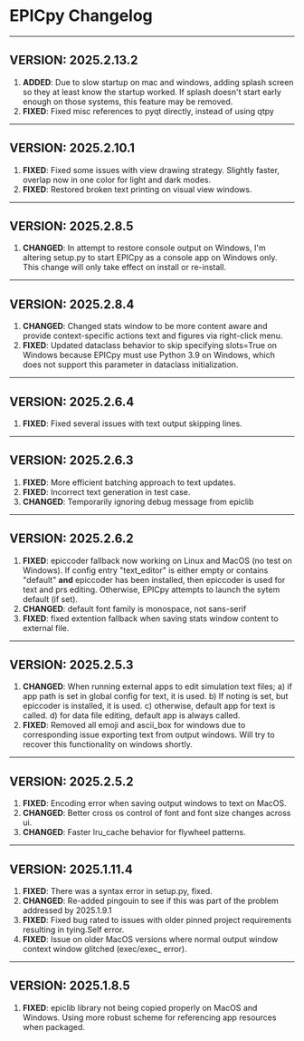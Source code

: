 
# EPICpy Changelog

---

## VERSION: 2025.2.13.2

1. **ADDED**: Due to slow startup on mac and windows, adding splash screen so they at least know the startup worked. If splash doesn't start early enough on those systems, this feature may be removed.
2. **FIXED**: Fixed misc references to pyqt directly, instead of using qtpy

---

## VERSION: 2025.2.10.1

1. **FIXED**: Fixed some issues with view drawing strategy. Slightly faster, overlap now in one color for light and dark modes.
2. **FIXED**: Restored broken text printing on visual view windows.

---

## VERSION: 2025.2.8.5

1. **CHANGED**: In attempt to restore console output on Windows, I'm altering setup.py to start EPICpy as a console app on Windows only. This change will only take effect on install or re-install.

---

## VERSION: 2025.2.8.4

1. **CHANGED**: Changed stats window to be more content aware and provide context-specific actions text and figures via right-click menu.
2. **FIXED**: Updated dataclass behavior to skip specifying slots=True on Windows because EPICpy must use Python 3.9 on Windows, which does not support this parameter in dataclass initialization.

---

## VERSION: 2025.2.6.4

1. **FIXED**: Fixed several issues with text output skipping lines.

---

## VERSION: 2025.2.6.3

1. **FIXED**: More efficient batching approach to text updates.
2. **FIXED**: Incorrect text generation in test case.
3. **CHANGED**: Temporarily ignoring debug message from epiclib

---

## VERSION: 2025.2.6.2

1. **FIXED**: epiccoder fallback now working on Linux and MacOS (no test on Windows). If config entry "text_editor" is either empty or contains "default" __and__ epiccoder has been installed, then epiccoder is used for text and prs editing. Otherwise, EPICpy attempts to launch the sytem default (if set).
2. **CHANGED**: default font family is monospace, not sans-serif
3. **FIXED**: fixed extention fallback when saving stats window content to external file.
---

## VERSION: 2025.2.5.3

1. **CHANGED**: When running external apps to edit simulation text files; a) if app path is set  in global config for text, it is used. b) If noting is set, but epiccoder is installed, it is used. c) otherwise, default app for text is called. d) for data file editing, default app is always called.
2. **FIXED**: Removed all emoji and ascii_box for windows due to corresponding issue exporting text from output windows. Will try to recover this functionality on windows shortly.

---

## VERSION: 2025.2.5.2

1. **FIXED**: Encoding error when saving output windows to text on MacOS.
2. **CHANGED**: Better cross os control of font and font size changes across ui. 
3. **CHANGED**: Faster lru_cache behavior for flywheel patterns.

---

## VERSION: 2025.1.11.4

1. **FIXED**: There was a syntax error in setup.py, fixed. 
2. **CHANGED**: Re-added pingouin to see if this was part of the problem addressed by 2025.1.9.1
3. **FIXED**: Fixed bug rated to issues with older pinned project requirements resulting in tying.Self error.
4. **FIXED**: Issue on older MacOS versions where normal output window context window glitched (exec/exec_ error).

---

## VERSION: 2025.1.8.5

1. **FIXED**: epiclib library not being copied properly on MacOS and Windows. Using more robust scheme for referencing app resources when packaged.





